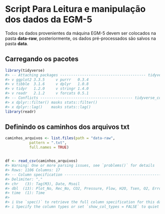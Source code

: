 
<!-- README.md is generated from README.Rmd. Please edit that file -->

# Script Para Leitura e manipulação dos dados da EGM-5

Todos os dados provenientes da máquina EGM-5 devem ser colocados na
pasta **data-raw**, posteriormente, os dados pré-processados são salvos
na pasta **data**.

## Carregando os pacotes

``` r
library(tidyverse)
#> -- Attaching packages --------------------------------------- tidyverse 1.3.1 --
#> v ggplot2 3.3.5     v purrr   0.3.4
#> v tibble  3.1.6     v dplyr   1.0.8
#> v tidyr   1.2.0     v stringr 1.4.0
#> v readr   2.1.2     v forcats 0.5.1
#> -- Conflicts ------------------------------------------ tidyverse_conflicts() --
#> x dplyr::filter() masks stats::filter()
#> x dplyr::lag()    masks stats::lag()
library(readr)
```

## Definindo os caminhos dos arquivos txt

``` r
caminhos_arquivos <- list.files(path = "data-raw",
           pattern = ".txt",
           full.names = TRUE)
```

## 

``` r
df <- read_csv(caminhos_arquivos)
#> Warning: One or more parsing issues, see `problems()` for details
#> Rows: 1106 Columns: 17
#> -- Column specification --------------------------------------------------------
#> Delimiter: ","
#> chr   (3): Tag(M3), Date, Msoil
#> dbl  (13): Plot_No, Rec_No, CO2, Pressure, Flow, H2O, Tsen, O2, Error, Aux_V...
#> time  (1): Time
#> 
#> i Use `spec()` to retrieve the full column specification for this data.
#> i Specify the column types or set `show_col_types = FALSE` to quiet this message.
```
